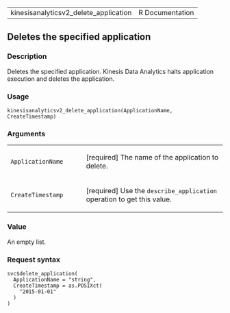 <table style="width: 100%;">
<tbody>
<tr class="odd">
<td>kinesisanalyticsv2_delete_application</td>
<td style="text-align: right;">R Documentation</td>
</tr>
</tbody>
</table>

## Deletes the specified application

### Description

Deletes the specified application. Kinesis Data Analytics halts
application execution and deletes the application.

### Usage

    kinesisanalyticsv2_delete_application(ApplicationName, CreateTimestamp)

### Arguments

<table>
<colgroup>
<col style="width: 35%" />
<col style="width: 65%" />
</colgroup>
<tbody>
<tr class="odd">
<td><code
id="kinesisanalyticsv2_delete_application_:_ApplicationName">ApplicationName</code></td>
<td><p>[required] The name of the application to delete.</p></td>
</tr>
<tr class="even">
<td><code
id="kinesisanalyticsv2_delete_application_:_CreateTimestamp">CreateTimestamp</code></td>
<td><p>[required] Use the <code>describe_application</code> operation to
get this value.</p></td>
</tr>
</tbody>
</table>

### Value

An empty list.

### Request syntax

    svc$delete_application(
      ApplicationName = "string",
      CreateTimestamp = as.POSIXct(
        "2015-01-01"
      )
    )
